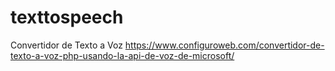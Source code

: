 # texttospeech
Convertidor de Texto a Voz
https://www.configuroweb.com/convertidor-de-texto-a-voz-php-usando-la-api-de-voz-de-microsoft/
